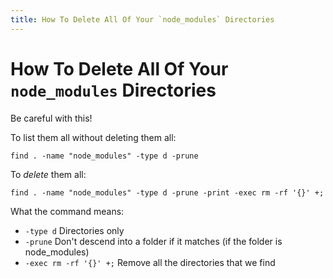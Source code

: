 ```yaml
---
title: How To Delete All Of Your `node_modules` Directories
---
```


# How To Delete All Of Your `node_modules` Directories

Be careful with this!

To list them all without deleting them all:

```
find . -name "node_modules" -type d -prune
```

To _delete_ them all:

```
find . -name "node_modules" -type d -prune -print -exec rm -rf '{}' +;
```

What the command means:

- `-type d` Directories only
- `-prune` Don't descend into a folder if it matches (if the folder is node_modules)
- `-exec rm -rf '{}' +;` Remove all the directories that we find
